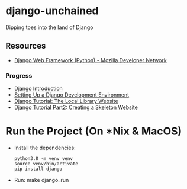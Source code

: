 # django-unchained
Dipping toes into the land of Django

## Resources

* [Django Web Framework (Python) - Mozilla Developer Network](https://developer.mozilla.org/en-US/docs/Learn/Server-side/Django)

### Progress

* [Django Introduction](https://developer.mozilla.org/en-US/docs/Learn/Server-side/Django/Introduction)
* [Setting Up a Django Development Environment](https://developer.mozilla.org/en-US/docs/Learn/Server-side/Django/development_environment)
* [Django Tutorial: The Local Library Website](https://developer.mozilla.org/en-US/docs/Learn/Server-side/Django/Tutorial_local_library_website)
* [Django Tutorial Part2: Creating a Skeleton Website](https://developer.mozilla.org/en-US/docs/Learn/Server-side/Django/skeleton_website)


# Run the Project (On *Nix & MacOS)

* Install the dependencies:
    ```
    python3.8 -m venv venv
    source venv/bin/activate
    pip install django
    ```

* Run:
    make django_run
